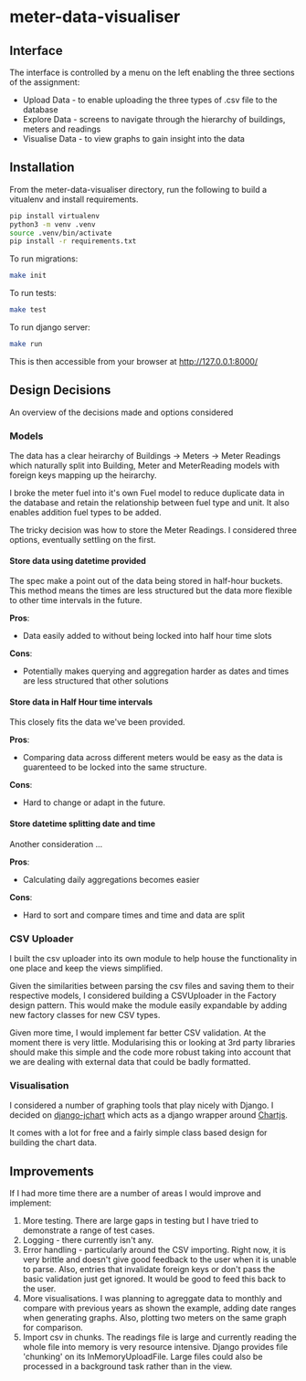 # meter-data-visualiser

## Interface
The interface is controlled by a menu on the left enabling the three sections of the assignment:

* Upload Data - to enable uploading the three types of .csv file to the database
* Explore Data - screens to navigate through the hierarchy of buildings, meters and readings
* Visualise Data - to view graphs to gain insight into the data


## Installation
From the meter-data-visualiser directory, run the following to build a vitualenv and install requirements.
```bash
pip install virtualenv
python3 -m venv .venv
source .venv/bin/activate
pip install -r requirements.txt
```

To run migrations:
```bash
make init
```

To run tests:
```bash
make test
```

To run django server:
```bash
make run
```
This is then accessible from your browser at http://127.0.0.1:8000/


## Design Decisions
An overview of the decisions made and options considered

### Models
The data has a clear heirarchy of Buildings -> Meters -> Meter Readings which naturally split into Building, Meter and MeterReading models with foreign keys mapping up the heirarchy.

I broke the meter fuel into it's own Fuel model to reduce duplicate data in the database and retain the relationship between fuel type and unit. It also enables addition fuel types to be added.

The tricky decision was how to store the Meter Readings. I considered three options, eventually settling on the first.

#### Store data using datetime provided
The spec make a point out of the data being stored in half-hour buckets. This method means the times are less structured but the data more flexible to other time intervals in the future.

__Pros__:
* Data easily added to without being locked into half hour time slots

__Cons__:
* Potentially makes querying and aggregation harder as dates and times are less structured that other solutions

#### Store data in Half Hour time intervals
This closely fits the data we've been provided.

__Pros__:
* Comparing data across different meters would be easy as the data is guarenteed to be locked into the same structure.

__Cons__:
* Hard to change or adapt in the future.

#### Store datetime splitting date and time
Another consideration ...

__Pros__:
* Calculating daily aggregations becomes easier

__Cons__:
* Hard to sort and compare times and time and data are split

### CSV Uploader
I built the csv uploader into its own module to help house the functionality in one place and keep the views simplified.

Given the similarities between parsing the csv files and saving them to their respective models, I considered building a CSVUploader in the Factory design pattern. This would make the module easily expandable by adding new factory classes for new CSV types.

Given more time, I would implement far better CSV validation. At the moment there is very little. Modularising this or looking at 3rd party libraries should make this simple and the code more robust taking into account that we are dealing with external data that could be badly formatted.

### Visualisation
I considered a number of graphing tools that play nicely with Django. I decided on [django-jchart](https://github.com/matthisk/django-jchart) which acts as a django wrapper around [Chartjs](https://www.chartjs.org/).

It comes with a lot for free and a fairly simple class based design for building the chart data.

## Improvements
If I had more time there are a number of areas I would improve and implement:
1. More testing. There are large gaps in testing but I have tried to demonstrate a range of test cases.
2. Logging - there currently isn't any.
3. Error handling - particularly around the CSV importing. Right now, it is very brittle and doesn't give good feedback to the user when it is unable to parse. Also, entries that invalidate foreign keys or don't pass the basic validation just get ignored. It would be good to feed this back to the user.
4. More visualisations. I was planning to agreggate data to monthly and compare with previous years as shown the example, adding date ranges when generating graphs. Also, plotting two meters on the same graph for comparison.
5. Import csv in chunks. The readings file is large and currently reading the whole file into memory is very resource intensive. Django provides file 'chunking' on its InMemoryUploadFile. Large files could also be processed in a background task rather than in the view.
